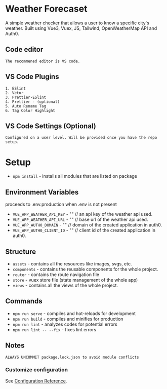# Weather Forecaset
A simple weather checker that allows a user to know a specific city's weather. Built using Vue3, Vuex, JS, Tailwind, OpenWeatherMap API and Auth0.

## Code editor
```
The recommened editor is VS code. 
```

## VS Code Plugins
```
1. ESlint
2. Vetur
3. Prettier-ESlint
4. Prettier - (optional)
5. Auto Rename Tag
6. Tag Color Highlight
```

## VS Code Settings (Optional)
```
Configured on a user level. Will be provided once you have the repo setup. 
```


# Setup
- `npm install` - installs all modules that are listed on package


## Environment Variables
proceeds to .env.production when .env is not present

- `VUE_APP_WEATHER_API_KEY` - "" // an api key of the weather api used.
- `VUE_APP_WEATHER_API_URL` - "" // base url of the weather api used.
- `VUE_APP_AUTH0_DOMAIN` - "" // domain of the created application in auth0.
- `VUE_APP_AUTH0_CLIENT_ID` - "" // client id of the created application in auth0.


## Structure

- `assets` - contains all the resources like images, svgs, etc.
- `components` - contains the reusable components for the whole project.
- `router` - contains the route navigation file
- `store` - vuex store file (state management of the whole app)
- `views` - contains all the views of the whole project.


## Commands
- `npm run serve` - compiles and hot-reloads for development
- `npm run build` - compiles and minifies for production
- `npm run lint` - analyzes codes for potential errors
- `npm run lint -- --fix` - fixes lint errors


## Notes
```
ALWAYS UNCOMMIT package.lock.json to avoid module conflicts
```


### Customize configuration
See [Configuration Reference](https://cli.vuejs.org/config/).
